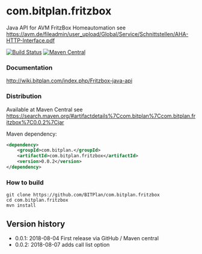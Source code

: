 # com.bitplan.fritzbox
Java API for AVM FritzBox Homeautomation
see https://avm.de/fileadmin/user_upload/Global/Service/Schnittstellen/AHA-HTTP-Interface.pdf

[![Build Status](https://travis-ci.org/BITPlan/com.bitplan.fritzbox.svg?branch=master)](https://travis-ci.org/BITPlan/com.bitplan.fritzbox)
[![Maven Central](https://maven-badges.herokuapp.com/maven-central/com.bitplan/com.bitplan.fritzbox/badge.svg)](https://maven-badges.herokuapp.com/maven-central/com.bitplan/com.bitplan.fritzbox)

### Documentation
http://wiki.bitplan.com/index.php/Fritzbox-java-api

### Distribution
Available at Maven Central see 
https://search.maven.org/#artifactdetails%7Ccom.bitplan%7Ccom.bitplan.fritzbox%7C0.0.2%7Cjar

Maven dependency:

```xml
<dependency>
	<groupId>com.bitplan.</groupId>
	<artifactId>com.bitplan.fritzbox</artifactId>
	<version>0.0.2</version>
</dependency>
```

### How to build
```
git clone https://github.com/BITPlan/com.bitplan.fritzbox
cd com.bitplan.fritzbox
mvn install
```

## Version history
* 0.0.1: 2018-08-04 First release via GitHub / Maven central
* 0.0.2: 2018-08-07 adds call list option
